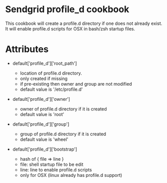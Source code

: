# Sendgrid profile_d cookbook

This cookbook will create a profile.d directory if one does not already exist.
It will enable profile.d scripts for OSX in bash/zsh startup files.

# Attributes

* default['profile_d']['root_path']
  - location of profile.d directory.
  - only created if missing
  - if pre-existing then owner and group are not modified
  - default value is '/etc/profile.d'

* default['profile_d']['owner']
  - owner of profile.d directory if it is created
  - default value is 'root'

* default['profile_d']['group']
  - group of profile.d directory if it is created
  - default value is 'wheel'

* default['profile_d']['bootstrap']
  - hash of { file => line }
  - file: shell startup file to be edit
  - line: line to enable profile.d scripts
  - only for OSX (linux already has profile.d support)

